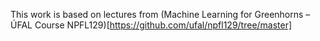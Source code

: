 This work is based on lectures from (Machine Learning for Greenhorns – ÚFAL Course NPFL129)[https://github.com/ufal/npfl129/tree/master]
